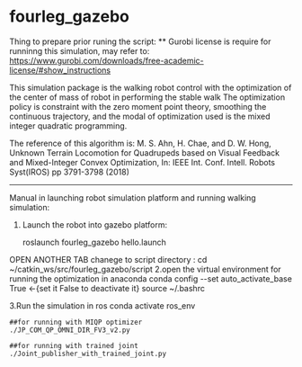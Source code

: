 # fourleg_gazebo

Thing to prepare prior runing the script:
** Gurobi license is require for runninng this simulation, may refer to:
https://www.gurobi.com/downloads/free-academic-license/#show_instructions

This simulation package is the walking robot control with the optimization of  the center of mass of robot in performing the stable walk
The optimization policy is constraint with the zero moment point theory, smoothing the continuous trajectory, and the modal of optimization used is the mixed integer quadratic programming.

The reference of this algorithm is:
M. S. Ahn, H. Chae, and D. W. Hong, Unknown Terrain Locomotion for Quadrupeds based on Visual Feedback and Mixed-Integer Convex Optimization, In: IEEE Int. Conf. Intell. Robots Syst(IROS) pp 3791-3798 (2018)


************************************************************************************************************************************
Manual in launching robot simulation platform and running walking simulation:


1. Launch the robot into gazebo platform:

	roslaunch fourleg_gazebo hello.launch

OPEN ANOTHER TAB
chanege to script directory : cd ~/catkin_ws/src/fourleg_gazebo/script
2.open the virtual environment for running the optimization in anaconda
	conda config --set auto_activate_base True     ←{set it False to deactivate it}
	source ~/.bashrc

3.Run the simulation in ros
	 conda activate ros_env

	##for running with MIQP optimizer
	./JP_COM_QP_OMNI_DIR_FV3_v2.py   

	##for running with trained joint
	./Joint_publisher_with_trained_joint.py
